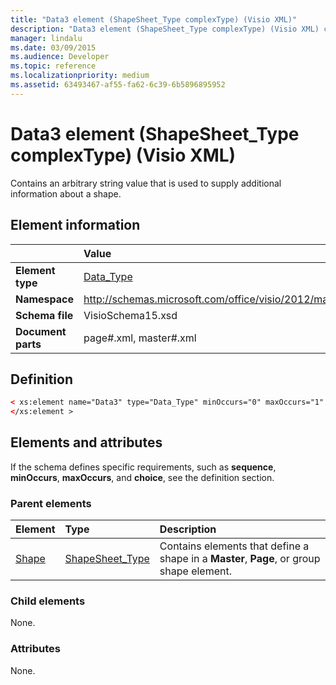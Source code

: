```yaml
---
title: "Data3 element (ShapeSheet_Type complexType) (Visio XML)"
description: "Data3 element (ShapeSheet_Type complexType) (Visio XML) contains an arbitrary string value that is used to supply additional information about a shape."
manager: lindalu
ms.date: 03/09/2015
ms.audience: Developer
ms.topic: reference
ms.localizationpriority: medium
ms.assetid: 63493467-af55-fa62-6c39-6b5896895952
---
```


# Data3 element (ShapeSheet_Type complexType) (Visio XML)

Contains an arbitrary string value that is used to supply additional information about a shape.
  
## Element information

||Value |
|:-----|:-----|
|**Element type** <br/> |[Data_Type](data_type-complextypevisio-xml.md) <br/> |
|**Namespace** <br/> |http://schemas.microsoft.com/office/visio/2012/main  <br/> |
|**Schema file** <br/> |VisioSchema15.xsd  <br/> |
|**Document parts** <br/> |page#.xml, master#.xml  <br/> |
   
## Definition

```XML
< xs:element name="Data3" type="Data_Type" minOccurs="0" maxOccurs="1" >
</xs:element >
```

## Elements and attributes

If the schema defines specific requirements, such as **sequence**, **minOccurs**, **maxOccurs**, and **choice**, see the definition section. 
  
### Parent elements

|**Element**|**Type**|**Description**|
|:-----|:-----|:-----|
|[Shape](shape-element-shapes_type-complextypevisio-xml.md) <br/> |[ShapeSheet_Type](shapesheet_type-complextypevisio-xml.md) <br/> |Contains elements that define a shape in a **Master**, **Page**, or group shape element. |
   
### Child elements

None.
  
### Attributes

None.
  

